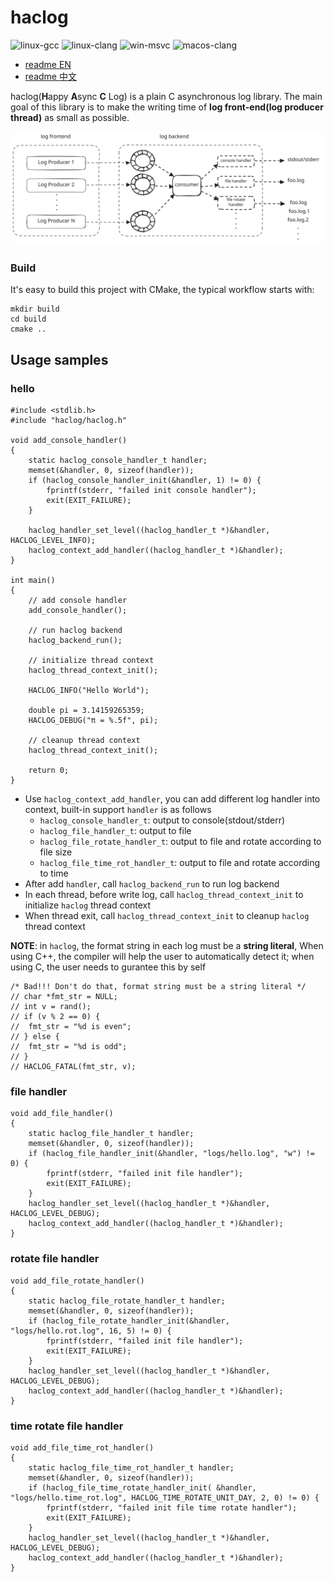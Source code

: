 # haclog

![linux-gcc](https://github.com/MuggleWei/haclog/actions/workflows/linux-gcc.yaml/badge.svg?branch=master)
![linux-clang](https://github.com/MuggleWei/haclog/actions/workflows/linux-clang.yaml/badge.svg?branch=master)
![win-msvc](https://github.com/MuggleWei/haclog/actions/workflows/win-msvc.yaml/badge.svg?branch=master)
![macos-clang](https://github.com/MuggleWei/haclog/actions/workflows/macos-clang.yaml/badge.svg?branch=master)

* [readme EN](./README.md)
* [readme 中文](./README_cn.md)

haclog(**H**appy **A**sync **C** Log) is a plain C asynchronous log library. The main goal of this library is to make the writing time of **log front-end(log producer thread)** as small as possible.  

<img src="./doc/img/haclog.svg" />

### Build
It's easy to build this project with CMake, the typical workflow starts with:
```
mkdir build
cd build
cmake ..
```

## Usage samples
### hello
```
#include <stdlib.h>
#include "haclog/haclog.h"

void add_console_handler()
{
	static haclog_console_handler_t handler;
	memset(&handler, 0, sizeof(handler));
	if (haclog_console_handler_init(&handler, 1) != 0) {
		fprintf(stderr, "failed init console handler");
		exit(EXIT_FAILURE);
	}

	haclog_handler_set_level((haclog_handler_t *)&handler, HACLOG_LEVEL_INFO);
	haclog_context_add_handler((haclog_handler_t *)&handler);
}

int main()
{
	// add console handler
	add_console_handler();

	// run haclog backend
	haclog_backend_run();

	// initialize thread context
	haclog_thread_context_init();

	HACLOG_INFO("Hello World");

	double pi = 3.14159265359;
	HACLOG_DEBUG("π = %.5f", pi);

	// cleanup thread context
	haclog_thread_context_init();

	return 0;
}
```

* Use `haclog_context_add_handler`, you can add different log handler into context, built-in support `handler` is as follows
  * `haclog_console_handler_t`: output to console(stdout/stderr)
  * `haclog_file_handler_t`: output to file
  * `haclog_file_rotate_handler_t`: output to file and rotate according to file size
  * `haclog_file_time_rot_handler_t`: output to file and rotate according to time
* After add `handler`, call `haclog_backend_run` to run log backend
* In each thread, before write log, call `haclog_thread_context_init` to initialize `haclog` thread context
* When thread exit, call `haclog_thread_context_init` to cleanup `haclog` thread context

**NOTE**: in `haclog`, the format string in each log must be a **string literal**, When using C++, the compiler will help the user to automatically detect it; when using C, the user needs to gurantee this by self  
```
/* Bad!!! Don't do that, format string must be a string literal */
// char *fmt_str = NULL;
// int v = rand();
// if (v % 2 == 0) {
// 	fmt_str = "%d is even";
// } else {
// 	fmt_str = "%d is odd";
// }
// HACLOG_FATAL(fmt_str, v);
```

### file handler
```
void add_file_handler()
{
	static haclog_file_handler_t handler;
	memset(&handler, 0, sizeof(handler));
	if (haclog_file_handler_init(&handler, "logs/hello.log", "w") != 0) {
		fprintf(stderr, "failed init file handler");
		exit(EXIT_FAILURE);
	}
	haclog_handler_set_level((haclog_handler_t *)&handler, HACLOG_LEVEL_DEBUG);
	haclog_context_add_handler((haclog_handler_t *)&handler);
}
```

### rotate file handler
```
void add_file_rotate_handler()
{
	static haclog_file_rotate_handler_t handler;
	memset(&handler, 0, sizeof(handler));
	if (haclog_file_rotate_handler_init(&handler, "logs/hello.rot.log", 16, 5) != 0) {
		fprintf(stderr, "failed init file handler");
		exit(EXIT_FAILURE);
	}
	haclog_handler_set_level((haclog_handler_t *)&handler, HACLOG_LEVEL_DEBUG);
	haclog_context_add_handler((haclog_handler_t *)&handler);
}
```

### time rotate file handler
```
void add_file_time_rot_handler()
{
	static haclog_file_time_rot_handler_t handler;
	memset(&handler, 0, sizeof(handler));
	if (haclog_file_time_rotate_handler_init( &handler, "logs/hello.time_rot.log", HACLOG_TIME_ROTATE_UNIT_DAY, 2, 0) != 0) {
		fprintf(stderr, "failed init file time rotate handler");
		exit(EXIT_FAILURE);
	}
	haclog_handler_set_level((haclog_handler_t *)&handler, HACLOG_LEVEL_DEBUG);
	haclog_context_add_handler((haclog_handler_t *)&handler);
}
```
